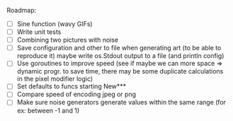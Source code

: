 
Roadmap:
- [ ] Sine function (wavy GIFs)
- [ ] Write unit tests
- [ ] Combining two pictures with noise
- [ ] Save configuration and other to file when generating art (to be able to reproduce it) maybe write os.Stdout output to a file (and println config)
- [ ] Use goroutines to improve speed (see if maybe we can more space => dynamic progr. to save time, there may be some duplicate calculations in the pixel modifier logic)
- [ ] Set defaults to funcs starting New***
- [ ] Compare speed of encoding jpeg or png
- [ ] Make sure noise generators generate values within the same range (for ex: between -1 and 1)